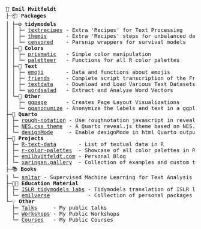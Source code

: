 
<pre>

🧩 <b>Emil Hvitfeldt</b>  
├─📦 <b>Packages</b>  
│ ├─⚙️ <b>tidymodels</b>  
│ │ ├─ <a href="https://textrecipes.tidymodels.org/">textrecipes</a> - Extra 'Recipes' for Text Processing  
│ │ ├─ <a href="https://github.com/tidymodels/themis">themis</a>      - Extra 'Recipes' steps for unbalanced data  
│ │ └─ <a href="https://github.com/tidymodels/censored/">censored</a>    - Parsnip wrappers for survival models  
│ ├─🎨 <b>Colors</b>  
│ │ ├─ <a href="https://github.com/EmilHvitfeldt/prismatic">prismatic</a>   - Simple color manipulation  
│ │ └─ <a href="https://emilhvitfeldt.github.io/paletteer/">paletteer</a>   - Functions for all R color palettes  
│ ├─📖 <b>Text</b>  
│ │ ├─ <a href="https://emilhvitfeldt.github.io/emoji/">emoji</a>       - Data and functions about emojis  
│ │ ├─ <a href="https://emilhvitfeldt.github.io/friends/">friends</a>     - Complete script transcription of the Friends  
│ │ ├─ <a href="https://emilhvitfeldt.github.io/textdata/">textdata</a>    - Download and Load Various Text Datasets  
│ │ └─ <a href="https://emilhvitfeldt.github.io/wordsalad/">wordsalad</a>   - Extract and Analyze Word Vectors  
│ └─📌 <b>Other</b>  
│   ├─ <a href="https://emilhvitfeldt.github.io/ggpage/">ggpage</a>      - Creates Page Layout Visualizations  
│   └─ <a href="https://github.com/EmilHvitfeldt/gganonymize">gganonumize</a> - Anonymize the labels and text in a ggplot2  
├─🔵 <b>Quarto</b>  
│ ├─ <a href="https://github.com/EmilHvitfeldt/quarto-roughnotation">rough-notation</a> - Use roughnotation javascript in revealjs presentations  
│ ├─ <a href="https://github.com/EmilHvitfeldt/quarto-nes-theme">NES.css theme</a>  - A Quarto reveal.js theme based on NES.css  
│ └─ <a href="https://github.com/EmilHvitfeldt/quarto-designmode">designMode</a>     - Enable designMode in html Quarto output  
├─🌟 <b>Projects</b>  
│ ├─ <a href="https://github.com/EmilHvitfeldt/R-text-data">R-text-data</a>       - List of textual data in R  
│ ├─ <a href="https://emilhvitfeldt.github.io/r-color-palettes/">r-color-palettes</a>  - Showcase of all color palettes in R  
│ ├─ <a href="https://www.emilhvitfeldt.com/">emilhvitfeldt.com</a> - Personal Blog  
│ └─ <a href="https://xaringan.gallery/">xaringan.gallery</a>  - Collection of examples and custom themes  
├─📚 <b>Books</b>  
│ └─ <a href="https://smltar.com/">smltar</a> - Supervised Machine Learning for Text Analysis in R  
├─🧑‍🏫 <b>Education Material</b>  
│ ├─ <a href="https://emilhvitfeldt.github.io/ISLR-tidymodels-labs/index.html">ISLR tidymodels labs</a> - Tidymodels translation of ISLR labs  
│ └─ <a href="https://github.com/EmilHvitfeldt/emilverse">emilverse</a>            - Collection of personal packages and templates  
└─💡 <b>Other</b>  
  ├─ <a href="https://github.com/EmilHvitfeldt/talks">Talks</a>     - My public talks  
  ├─ <a href="https://github.com/EmilHvitfeldt/workshops">Workshops</a> - My Public Workshops  
  └─ <a href="https://github.com/EmilHvitfeldt/courses">Courses</a>   - My Public Courses

</pre>
